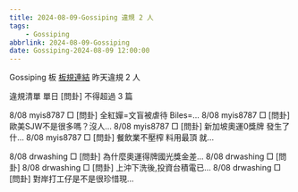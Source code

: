```yaml
---
title: 2024-08-09-Gossiping 違規 2 人
tags:
    - Gossiping
abbrlink: 2024-08-09-Gossiping
date: Gossiping-2024-08-09 12:00:00
---
```

Gossiping 板 [板規連結](https://www.ptt.cc/bbs/Gossiping/M.1637425085.A.07D.html)
昨天違規 2 人
<!-- more -->

違規清單
單日 [問卦] 不得超過 3 篇

8/08 myis8787 □ [問卦] 全紅嬋=文盲被虐待 Biles=…
8/08 myis8787 □ [問卦] 歐美SJW不是很多嗎？沒人…
8/08 myis8787 □ [問卦] 新加坡奧運0獎牌 發生了什…
8/08 myis8787 □ [問卦] 餐飲業不壓榨 料用最頂 就…

8/08 drwashing □ [問卦] 為什麼奧運得牌國光獎金差…
8/08 drwashing □ [問卦]
8/08 drwashing □ [問卦] 上沖下洗後,投資台積電已…
8/08 drwashing □ [問卦] 對岸打工仔是不是很珍惜現…